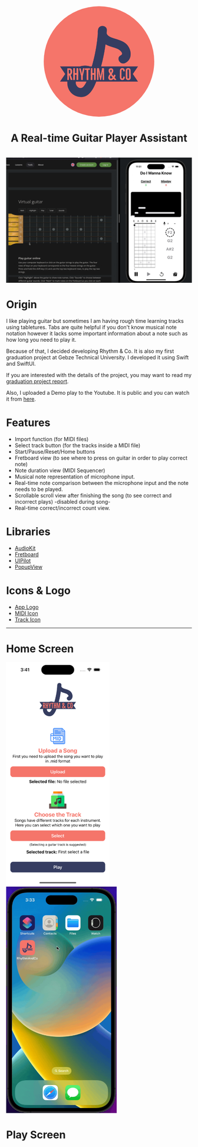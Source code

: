 <h1 align="center">
  <a href="Logo"><img src="Images/logo.jpeg" height="auto" width="300" style="border-radius:50%"></a>
  <br>
  <br>
  A Real-time Guitar Player Assistant
</h1>

<br>

<img src="Images/appGIF1.gif" /> 

<h1>Origin</h1>

I like playing guitar but sometimes I am having rough time learning tracks using tabletures. Tabs are quite helpful if you don't know musical note notation however it lacks some important information about a note such as how long you need to play it. <br>

Because of that, I decided developing Rhythm & Co. It is also my first graduation project at Gebze Technical University. I developed it using Swift and SwiftUI. <br>

If you are interested with the details of the project, you may want to read my [graduation project report](https://github.com/tgknyhn/GTU/blob/main/Cse495/Graduation%20Project%20Report.pdf).

Also, I uploaded a Demo play to the Youtube. It is public and you can watch it from [here](https://youtu.be/t0z5uf2Mu-E). 

<h1>Features</h1>

* Import function (for MIDI files)
* Select track button (for the tracks inside a MIDI file)
* Start/Pause/Reset/Home buttons
* Fretboard view (to see where to press on guitar in order to play correct note)
* Note duration view (MIDI Sequencer)
* Musical note representation of microphone input.
* Real-time note comparison between the microphone input and the note needs to be played.
* Scrollable scroll view after finishing the song (to see correct and incorrect plays) -disabled during song-
* Real-time correct/incorrect count view.


<h1>Libraries</h1>

* [AudioKit](https://github.com/AudioKit/AudioKit)
* [Fretboard](https://github.com/itsmeichigo/Fretboard)
* [UIPilot](https://github.com/canopas/UIPilot)
* [PopupView](https://github.com/exyte/PopupView)

<h1>Icons & Logo</h1>

* [App Logo](https://www.adobe.com/express/create/logo/random)
* [MIDI Icon](https://www.flaticon.com/free-icon/mid_5105415)
* [Track Icon](https://www.flaticon.com/free-icon/music-album_1012931)

---

<h1> Home Screen </h1>

<img src="Images/appScreenshot_home.png" width="280"/> &nbsp;&nbsp;&nbsp;&nbsp;&nbsp;&nbsp; 
<img src="Images/appGIF_home.gif" width="300"/>

<h1> Play Screen </h1>


